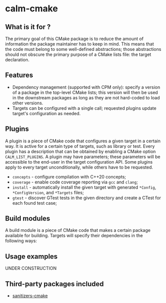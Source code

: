 # calm-cmake

What is it for ?
----------------
The primary goal of this CMake package is to reduce the amount of information 
the package maintainer has to keep in mind. This means that the code must
belong to some well-defined abstractions; those abstractions should not obscure 
the primary purpose of a CMake lists file: the target declaration. 

Features
--------
* Dependency management (supported with CPM only): specify a version of 
  a package in the top-level CMake lists; this version will then be used in
  the downstream packages as long as they are not hard-coded to load other
  versions.
* Targets can be configured with a single call; requested plugins update
  target's configuration as needed.
  

Plugins
-------
A plugin is a piece of CMake code that configures a given target in a certain
way. It is active for a certain type of targets, such as library or test.
Every plugin has a description that can be obtained by enabling a CMake option
`CALM_LIST_PLUGINS`. A plugin may have parameters; these parameters will be 
accessible to the end-user in the target configuration API. Some plugins apply 
to every target unconditionally, while others have to be requested.

* `concepts` - configure compilation with C++20 concepts;
* `coverage` - enable code coverage reporting via `gcc` and `clang`;  
* `install` - automatically install the given target with generated `*Config`,
  `*ConfigVersion`, and `*Targets` files;
* `gtest` - discover GTest tests in the given directory and create a CTest 
  for each found test case;

Build modules
-------------

A build module is a piece of CMake code that makes a certain package available
for building. Targets will specify their dependencies in the following ways:

Usage examples
--------------

UNDER CONSTRUCTION

Third-party packages included
-----------------------------

* [sanitizers-cmake](https://github.com/arsenm/sanitizers-cmake)

